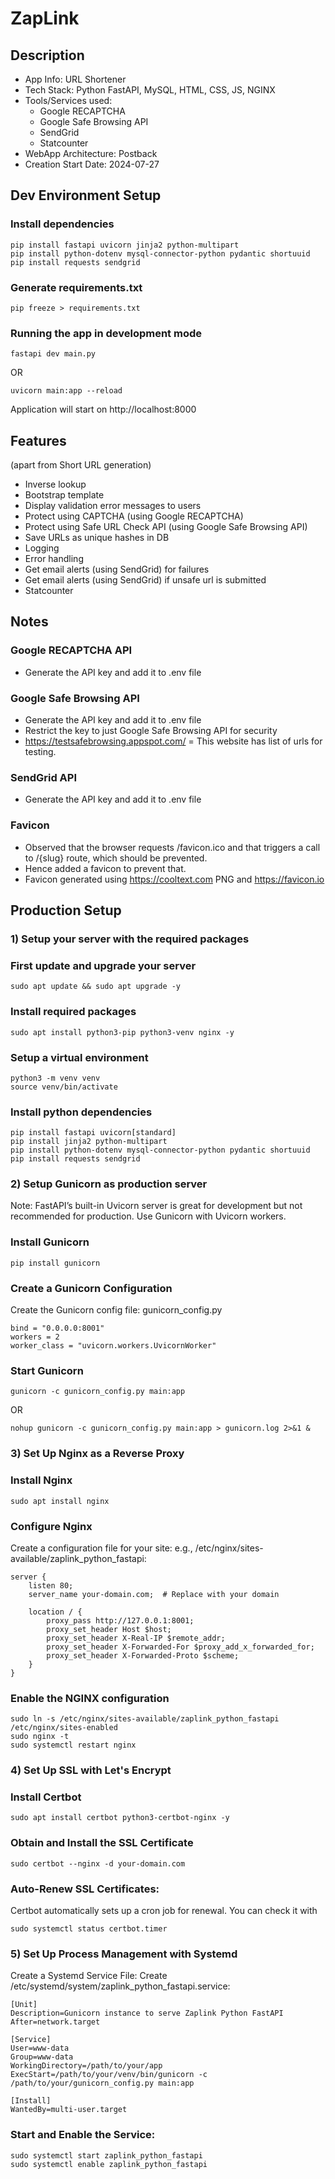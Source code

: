 # ZapLink

## Description
- App Info: URL Shortener
- Tech Stack: Python FastAPI, MySQL, HTML, CSS, JS, NGINX
- Tools/Services used: 
  - Google RECAPTCHA
  - Google Safe Browsing API
  - SendGrid
  - Statcounter
- WebApp Architecture: Postback
- Creation Start Date: 2024-07-27

## Dev Environment Setup
### Install dependencies
```
pip install fastapi uvicorn jinja2 python-multipart
pip install python-dotenv mysql-connector-python pydantic shortuuid
pip install requests sendgrid
```

### Generate requirements.txt
```
pip freeze > requirements.txt
```

### Running the app in development mode
```
fastapi dev main.py
```
OR
```
uvicorn main:app --reload
```

Application will start on http://localhost:8000

## Features 
(apart from Short URL generation)
- Inverse lookup
- Bootstrap template
- Display validation error messages to users
- Protect using CAPTCHA (using Google RECAPTCHA)
- Protect using Safe URL Check API (using Google Safe Browsing API)
- Save URLs as unique hashes in DB
- Logging
- Error handling
- Get email alerts (using SendGrid) for failures
- Get email alerts (using SendGrid) if unsafe url is submitted
- Statcounter

## Notes
### Google RECAPTCHA API
- Generate the API key and add it to .env file

### Google Safe Browsing API
- Generate the API key and add it to .env file
- Restrict the key to just Google Safe Browsing API for security
- https://testsafebrowsing.appspot.com/ = This website has list of urls for testing.

### SendGrid API
- Generate the API key and add it to .env file

### Favicon
- Observed that the browser requests /favicon.ico and that triggers a call to /{slug} route, which should be prevented.
- Hence added a favicon to prevent that.
- Favicon generated using https://cooltext.com PNG and https://favicon.io

## Production Setup
### 1) Setup your server with the required packages
### First update and upgrade your server
```commandline
sudo apt update && sudo apt upgrade -y
```
### Install required packages
```
sudo apt install python3-pip python3-venv nginx -y
```

### Setup a virtual environment
```
python3 -m venv venv
source venv/bin/activate
```

### Install python dependencies
```
pip install fastapi uvicorn[standard]
pip install jinja2 python-multipart
pip install python-dotenv mysql-connector-python pydantic shortuuid
pip install requests sendgrid
```

### 2) Setup Gunicorn as production server
Note: FastAPI’s built-in Uvicorn server is great for development but not recommended for production. 
Use Gunicorn with Uvicorn workers.
### Install Gunicorn
```
pip install gunicorn
```

### Create a Gunicorn Configuration
Create the Gunicorn config file: gunicorn_config.py
```
bind = "0.0.0.0:8001"
workers = 2
worker_class = "uvicorn.workers.UvicornWorker"
```

### Start Gunicorn
```
gunicorn -c gunicorn_config.py main:app
```
OR
```commandline
nohup gunicorn -c gunicorn_config.py main:app > gunicorn.log 2>&1 &
```

### 3) Set Up Nginx as a Reverse Proxy
### Install Nginx
```
sudo apt install nginx
```

### Configure Nginx
Create a configuration file for your site:
e.g., /etc/nginx/sites-available/zaplink_python_fastapi:
```
server {
    listen 80;
    server_name your-domain.com;  # Replace with your domain

    location / {
        proxy_pass http://127.0.0.1:8001;
        proxy_set_header Host $host;
        proxy_set_header X-Real-IP $remote_addr;
        proxy_set_header X-Forwarded-For $proxy_add_x_forwarded_for;
        proxy_set_header X-Forwarded-Proto $scheme;
    }
}
```

### Enable the NGINX configuration
```commandline
sudo ln -s /etc/nginx/sites-available/zaplink_python_fastapi /etc/nginx/sites-enabled
sudo nginx -t
sudo systemctl restart nginx
```

### 4) Set Up SSL with Let's Encrypt
### Install Certbot
```commandline
sudo apt install certbot python3-certbot-nginx -y
```

### Obtain and Install the SSL Certificate
```commandline
sudo certbot --nginx -d your-domain.com
```

### Auto-Renew SSL Certificates:
Certbot automatically sets up a cron job for renewal. You can check it with
```commandline
sudo systemctl status certbot.timer
```

### 5) Set Up Process Management with Systemd
Create a Systemd Service File:
Create /etc/systemd/system/zaplink_python_fastapi.service:
```commandline
[Unit]
Description=Gunicorn instance to serve Zaplink Python FastAPI
After=network.target

[Service]
User=www-data
Group=www-data
WorkingDirectory=/path/to/your/app
ExecStart=/path/to/your/venv/bin/gunicorn -c /path/to/your/gunicorn_config.py main:app

[Install]
WantedBy=multi-user.target
```

### Start and Enable the Service:
```commandline
sudo systemctl start zaplink_python_fastapi
sudo systemctl enable zaplink_python_fastapi
```
